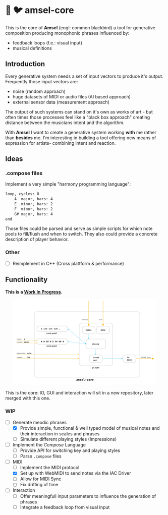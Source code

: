 # :crystal_ball: :bird: amsel-core

This is the core of **Amsel** (engl: common blackbird) a tool for generative composition producing monophonic phrases influenced by:
- feedback loops (f.e.: visual input)
- musical definitions

## Introduction

Every generative system needs a set of input vectors to produce it's output. Frequently those input vectors are:
- noise (random approach)
- huge datasets of MIDI or audio files (AI based approach)
- external sensor data (measurement approach)

The output of such systems can stand on it's own as works of art - but often times those processes feel like a "black box approach" creating
distance between the musicians intent and the algorithm. 

With **Amsel** I want to create a generative system working **with** me rather than **besides** me. I'm interesting in building a tool offering
new means of expression for artists- combining intent and reaction.

## Ideas

### .compose files

Implement a very simple "harmony programming language":
```
loop, cycles: 8
    A  major, bars: 4
    E  minor, bars: 2
    F  minor, bars: 2
    G# major, bars: 4
end
```

Those files could be parsed and serve as simple scripts for which note pools to fill/flush and when to switch. 
They also could provide a concrete description of player behavior.

### Other

- [ ] Reimplement in C++ (Cross plattform & performance)

## Functionality

**This is a [Work In Progress](#wip).**

<p align="center">
<img src="https://github.com/nkleemann/amsel-core/blob/master/doc/schematic.png" width="90%" height="80%"/>
</p>

This is the core: IO, GUI and interaction will sit in a new repository, later merged with this one.

### WIP

- [ ] Generate meodic phrases
    - [x] Provide simple, functional & well typed model of musical notes and their interaction in scales and phrases
    - [ ] Simulate different playing styles (Impressions)
- [ ] Implement the *Compose* Language
    - [ ] Provide API for switching key and playing styles
    - [ ] Parse `.compose` files
- [ ] MIDI
	- [ ] Implement the MIDI protocol
    - [x] Set up with WebMIDI to send notes via the IAC Driver
    - [ ] Allow for MIDI Sync
    - [ ] Fix drifting of time
- [ ] Interaction
    - [ ] Offer meaningfull input parameters to influence the generation of phrases
    - [ ] Integrate a feedback loop from visual input
